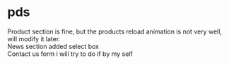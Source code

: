pds
===
Product section is fine, but the products reload animation is not very well, will modify it later.<br/>
News section added select box<br/>
Contact us form i will try to do if by my self
